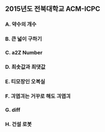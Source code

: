 ## 2015년도 전북대학교 ACM-ICPC

### A. 약수의 개수

### B. 큰 넓이 구하기

### C. a2Z Number

### D. 최솟값과 최댓값

### E. 티모장인 오복실

### F. 긔엽긔는 거꾸로 해도 긔엽긔

### G. diff

### H. 건설 로봇

